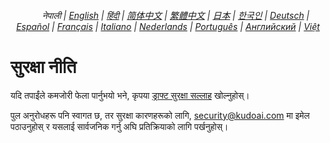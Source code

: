<div align="center">
    <h6>
        <a href="../"><img height=15 style="margin: 0 3px -2px" src="https://raw.githubusercontent.com/KudoAI/chatgpt.js/6fa1659feadaf70853996dc7d7f6e1ab5a1e6301/media/images/icons/earth-americas.svg"></a>
        नेपाली |
        <a href="../SECURITY.md">English</a> |
        <a href="../hi/SECURITY.md">हिंदी</a> |
        <a href="../zh-cn/SECURITY.md">简体中文</a> |
        <a href="../zh-tw/SECURITY.md">繁體中文</a> |
        <a href="../ja/SECURITY.md">日本</a> |
        <a href="../ko/SECURITY.md">한국인</a> |
        <a href="../de/SECURITY.md">Deutsch</a> |
        <a href="../es/SECURITY.md">Español</a> |
        <a href="../fr/SECURITY.md">Français</a> |
        <a href="../it/SECURITY.md">Italiano</a> |
        <a href="../nl/SECURITY.md">Nederlands</a> |
        <a href="../pt/SECURITY.md">Português</a> |
        <a href="../ru/SECURITY.md">Английский</a> |
        <a href="../vi/SECURITY.md">Việt</a>
    </h6>
</div>

# सुरक्षा नीति

यदि तपाईंले कमजोरी फेला पार्नुभयो भने, कृपया [ड्राफ्ट सुरक्षा सल्लाह](https://github.com/KudoAI/chatgpt.js/security/advisories/new) खोल्नुहोस्।

पुल अनुरोधहरू पनि स्वागत छ, तर सुरक्षा कारणहरूको लागि, <security@kudoai.com> मा इमेल पठाउनुहोस् र यसलाई सार्वजनिक गर्नु अघि प्रतिक्रियाको लागि पर्खनुहोस्।
